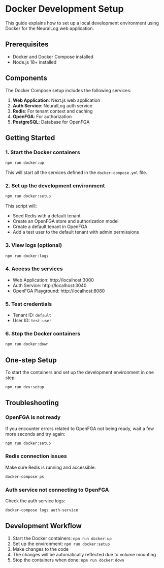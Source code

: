 # Docker Development Setup

This guide explains how to set up a local development environment using Docker for the NeuralLog web application.

## Prerequisites

- Docker and Docker Compose installed
- Node.js 18+ installed

## Components

The Docker Compose setup includes the following services:

1. **Web Application**: Next.js web application
2. **Auth Service**: NeuralLog auth service
3. **Redis**: For tenant context and caching
4. **OpenFGA**: For authorization
5. **PostgreSQL**: Database for OpenFGA

## Getting Started

### 1. Start the Docker containers

```bash
npm run docker:up
```

This will start all the services defined in the `docker-compose.yml` file.

### 2. Set up the development environment

```bash
npm run docker:setup
```

This script will:
- Seed Redis with a default tenant
- Create an OpenFGA store and authorization model
- Create a default tenant in OpenFGA
- Add a test user to the default tenant with admin permissions

### 3. View logs (optional)

```bash
npm run docker:logs
```

### 4. Access the services

- Web Application: http://localhost:3000
- Auth Service: http://localhost:3040
- OpenFGA Playground: http://localhost:8080

### 5. Test credentials

- Tenant ID: `default`
- User ID: `test-user`

### 6. Stop the Docker containers

```bash
npm run docker:down
```

## One-step Setup

To start the containers and set up the development environment in one step:

```bash
npm run dev:setup
```

## Troubleshooting

### OpenFGA is not ready

If you encounter errors related to OpenFGA not being ready, wait a few more seconds and try again:

```bash
npm run docker:setup
```

### Redis connection issues

Make sure Redis is running and accessible:

```bash
docker-compose ps
```

### Auth service not connecting to OpenFGA

Check the auth service logs:

```bash
docker-compose logs auth-service
```

## Development Workflow

1. Start the Docker containers: `npm run docker:up`
2. Set up the environment: `npm run docker:setup`
3. Make changes to the code
4. The changes will be automatically reflected due to volume mounting
5. Stop the containers when done: `npm run docker:down`
